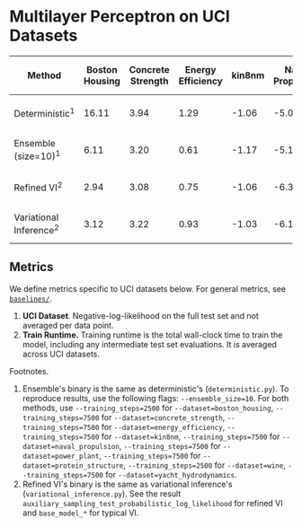 # Multilayer Perceptron on UCI Datasets

| Method | Boston Housing | Concrete Strength | Energy Efficiency | kin8nm | Naval Propulsion | Power Plant | Protein Structure | Wine | Yacht Hydrodynamics | Train Runtime (mins) | # Parameters |
| ----------- | ----------- | ----------- | ----------- | ----------- | ----------- | ----------- | ----------- | ----------- | ----------- | ----------- | ----------- |
| Deterministic<sup>1</sup> | 16.11 | 3.94 | 1.29 | -1.06 | -5.06 | 3.28 | 3.16 | 1.05 | 1.89 | - (1 P100 GPU) | 2K |
| Ensemble (size=10)<sup>1</sup> | 6.11 | 3.20 | 0.61 | -1.17 | -5.17 | 3.18 | 3.12 | 0.97 | 0.73 | - (1 P100 GPU) | 20K |
| Refined VI<sup>2</sup> | 2.94 | 3.08 | 0.75 | -1.06 | -6.33 | 2.83 | 2.92 | 0.97 | 1.68 | - (1 P100 GPU) | - |
| Variational Inference<sup>2</sup> | 3.12 | 3.22 | 0.93 | -1.03 | -6.12 | 2.85 | 2.93 | 1.00 | 2.01 | - (1 P100 GPU) | - |

## Metrics

We define metrics specific to UCI datasets below. For general metrics, see [`baselines/`](https://github.com/google/edward2/tree/master/baselines).

1. __UCI Dataset__. Negative-log-likelihood on the full test set and not averaged per data point.
2. __Train Runtime.__ Training runtime is the total wall-clock time to train the model, including any intermediate test set evaluations. It is averaged across UCI datasets.

Footnotes.

1. Ensemble's binary is the same as deterministic's (`deterministic.py`). To reproduce results, use the following flags: `--ensemble_size=10`. For both methods, use
`--training_steps=2500` for `--dataset=boston_housing`,
`--training_steps=7500` for `--dataset=concrete_strength`,
`--training_steps=7500` for `--dataset=energy_efficiency`,
`--training_steps=7500` for `--dataset=kin8nm`,
`--training_steps=7500` for `--dataset=naval_propulsion`,
`--training_steps=7500` for `--dataset=power_plant`,
`--training_steps=7500` for `--dataset=protein_structure`,
`--training_steps=2500` for `--dataset=wine`,
`--training_steps=7500` for `--dataset=yacht_hydrodynamics`.
2. Refined VI's binary is the same as variational inference's (`variational_inference.py`). See the result `auxiliary_sampling_test_probabilistic_log_likelihood` for refined VI and `base_model_*` for typical VI.
